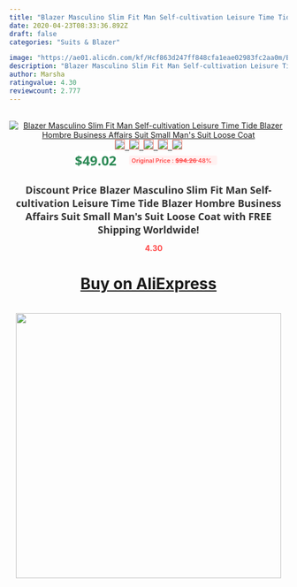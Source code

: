 ```yaml
---
title: "Blazer Masculino Slim Fit Man Self-cultivation Leisure Time Tide Blazer Hombre Business Affairs Suit Small Man's Suit Loose Coat"
date: 2020-04-23T08:33:36.892Z
draft: false
categories: "Suits & Blazer"

image: "https://ae01.alicdn.com/kf/Hcf863d247ff848cfa1eae02983fc2aa0m/Blazer-Masculino-Slim-Fit-Man-Self-cultivation-Leisure-Time-Tide-Blazer-Hombre-Business-Affairs-Suit-Small.jpg"
description: "Blazer Masculino Slim Fit Man Self-cultivation Leisure Time Tide Blazer Hombre Business Affairs Suit Small Man's Suit Loose Coat"
author: Marsha
ratingvalue: 4.30
reviewcount: 2.777
---
```

<br>
<div style="text-align: center;">
<a href="https://s.click.aliexpress.com/e/_AZSWip" target="_blank" rel="nofollow noopener noreferrer"><img alt="Blazer Masculino Slim Fit Man Self-cultivation Leisure Time Tide Blazer Hombre Business Affairs Suit Small Man's Suit Loose Coat" class="magnifier-image" src="https://ae01.alicdn.com/kf/Hcf863d247ff848cfa1eae02983fc2aa0m/Blazer-Masculino-Slim-Fit-Man-Self-cultivation-Leisure-Time-Tide-Blazer-Hombre-Business-Affairs-Suit-Small.jpg_640x640.jpg">
<br>
<img style="border:1px solid salmon" src="https://ae01.alicdn.com/kf/Hcf863d247ff848cfa1eae02983fc2aa0m/Blazer-Masculino-Slim-Fit-Man-Self-cultivation-Leisure-Time-Tide-Blazer-Hombre-Business-Affairs-Suit-Small.jpg_120x120.jpg">&nbsp;&nbsp;<img style="border:1px solid salmon" src="https://ae01.alicdn.com/kf/H0e992d5859af41c295bb68be8bf31817W/Blazer-Masculino-Slim-Fit-Man-Self-cultivation-Leisure-Time-Tide-Blazer-Hombre-Business-Affairs-Suit-Small.jpg_120x120.jpg">&nbsp;&nbsp;<img style="border:1px solid salmon" src="https://ae01.alicdn.com/kf/H9b4624bec2f343c8a11ffd86941976180/Blazer-Masculino-Slim-Fit-Man-Self-cultivation-Leisure-Time-Tide-Blazer-Hombre-Business-Affairs-Suit-Small.jpg_120x120.jpg">&nbsp;&nbsp;<img style="border:1px solid salmon" src="https://ae01.alicdn.com/kf/H9bd510e155fe47d5b68a1245f3c06b5aD/Blazer-Masculino-Slim-Fit-Man-Self-cultivation-Leisure-Time-Tide-Blazer-Hombre-Business-Affairs-Suit-Small.jpg_120x120.jpg">&nbsp;&nbsp;<img style="border:1px solid salmon" src="https://ae01.alicdn.com/kf/Hcc7674f30a2d4686a4c62ddf03bae81ap/Blazer-Masculino-Slim-Fit-Man-Self-cultivation-Leisure-Time-Tide-Blazer-Hombre-Business-Affairs-Suit-Small.jpg_120x120.jpg"></a></div><br0>
<div style="text-align: center;"><span style="background-color: white; border: 0px; box-sizing: border-box; color: seagreen; display: inline-block; font-family: &quot;open sans&quot; , &quot;arial&quot; , &quot;helvetica&quot; , sans-serif , &quot;heiti&quot;; font-size: 24px; font-stretch: inherit; font-weight: 700; line-height: inherit; margin: 0px 10px 0px 0px; padding: 0px; vertical-align: middle;">$49.02 </span>
<span style="background: rgb(255 , 241 , 241); border-radius: 3px; border: 0px; box-sizing: border-box; color: #ff4747; display: inline-block; font-family: inherit; font-size: 12px; font-stretch: inherit; font-style: inherit; font-variant: inherit; font-weight: 600; line-height: inherit; margin: 0px; padding: 2px 5px; transform: scale(0.9); vertical-align: middle;">Original Price : <b style="text-decoration: line-through;">$94.26 </b> 48%&nbsp;&nbsp;</span></div>
<h1 style="color: #333333; display: inline-block; font-family: &quot;open sans&quot; , &quot;arial&quot; , &quot;helvetica&quot; , sans-serif , &quot;heiti&quot;; font-size: 18px; font-stretch: inherit; font-weight: 700; text-align: center;">Discount Price Blazer Masculino Slim Fit Man Self-cultivation Leisure Time Tide Blazer Hombre Business Affairs Suit Small Man's Suit Loose Coat with FREE Shipping Worldwide!</h1>
<div style="color: #ff4747; text-align: center;">
<img src="https://4.bp.blogspot.com/-M0ZcTcb-5uY/XleCXlxnR4I/AAAAAAAAAEc/OrjgMkXV1oMQFaCRZj5HQwOCBcu3w1FegCPcBGAYYCw/s1600/star.png" style="height: 15px;">&nbsp;<b>4.30</b></div>
<div class="button_cont" align="center"><a class="buynow_a" href="https://s.click.aliexpress.com/e/_AZSWip" target="_blank" rel="nofollow noopener noreferrer"><H1>Buy on AliExpress</H1></a></div><br>
<div class="separator" style="clear: both; text-align: center;">
<img src="https://lh3.googleusercontent.com/-pTy5HemUv9M/XlePHvY0dAI/AAAAAAAAAE4/0nX5iRUoIWY8eMW9Dpxeirr157OZliDIgCLcBGAsYHQ/s1600/badge.gif" width="480">
</div>
